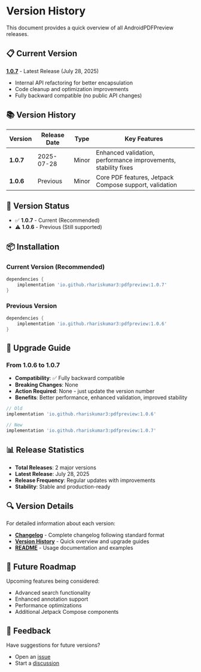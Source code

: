 # Version History

This document provides a quick overview of all AndroidPDFPreview releases.

## 📋 Current Version

**[1.0.7](./CHANGELOG.md#107---2025-07-28)** - Latest Release (July 28, 2025)
- Internal API refactoring for better encapsulation
- Code cleanup and optimization improvements
- Fully backward compatible (no public API changes)

## 📚 Version History

| Version   | Release Date | Type  | Key Features                                                   |
|-----------|--------------|-------|----------------------------------------------------------------|
| **1.0.7** | 2025-07-28   | Minor | Enhanced validation, performance improvements, stability fixes |
| **1.0.6** | Previous     | Minor | Core PDF features, Jetpack Compose support, validation         |

## 🔄 Version Status

- ✅ **1.0.7** - Current (Recommended)
- ⚠️ **1.0.6** - Previous (Still supported)

## 📦 Installation

### Current Version (Recommended)
```gradle
dependencies {
    implementation 'io.github.rhariskumar3:pdfpreview:1.0.7'
}
```

### Previous Version
```gradle
dependencies {
    implementation 'io.github.rhariskumar3:pdfpreview:1.0.6'
}
```

## 🚀 Upgrade Guide

### From 1.0.6 to 1.0.7
- **Compatibility**: ✅ Fully backward compatible
- **Breaking Changes**: None
- **Action Required**: None - just update the version number
- **Benefits**: Better performance, enhanced validation, improved stability

```gradle
// Old
implementation 'io.github.rhariskumar3:pdfpreview:1.0.6'

// New
implementation 'io.github.rhariskumar3:pdfpreview:1.0.7'
```

## 📊 Release Statistics

- **Total Releases**: 2 major versions
- **Latest Release**: July 28, 2025
- **Release Frequency**: Regular updates with improvements
- **Stability**: Stable and production-ready

## 🔍 Version Details

For detailed information about each version:
- **[Changelog](./CHANGELOG.md)** - Complete changelog following standard format
- **[Version History](./VERSION_HISTORY.md)** - Quick overview and upgrade guides  
- **[README](../README.md)** - Usage documentation and examples

## 🎯 Future Roadmap

Upcoming features being considered:
- Advanced search functionality
- Enhanced annotation support
- Performance optimizations
- Additional Jetpack Compose components

## 💬 Feedback

Have suggestions for future versions? 
- Open an [issue](https://github.com/rhariskumar3/AndroidPDFPreview/issues)
- Start a [discussion](https://github.com/rhariskumar3/AndroidPDFPreview/discussions)
